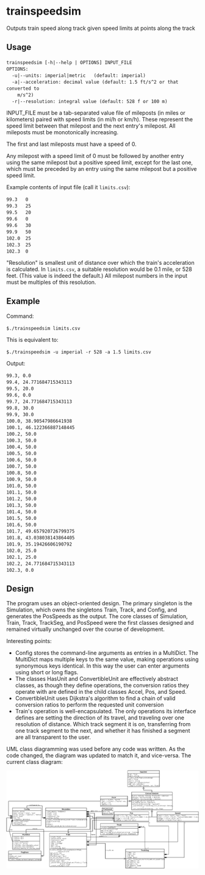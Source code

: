 # trainspeedsim
Outputs train speed along track given speed limits at points along the track

Usage
-----

`trainspeedsim [-h|--help | OPTIONS] INPUT_FILE`  
`OPTIONS:`  
`  -u|--units: imperial|metric   (default: imperial)`  
`  -a|--acceleration: decimal value (default: 1.5 ft/s^2 or that converted to`  
`    m/s^2)`  
`  -r|--resolution: integral value (default: 528 f or 100 m)`  

INPUT_FILE must be a tab-separated value file of mileposts (in miles or kilometers) paired with speed limits (in mi/h or km/h). These represent the speed limit between that milepost and the next entry's milepost. All mileposts must be monotonically increasing.

The first and last mileposts must have a speed of 0.

Any milepost with a speed limit of 0 must be followed by another entry using the same milepost but a positive speed limit, except for the last one, which must be preceded by an entry using the same milepost but a positive speed limit.

Example contents of input file (call it `limits.csv`):

`99.3	0`  
`99.3	25`  
`99.5	20`  
`99.6	0`  
`99.6	30`  
`99.9	50`  
`102.0	25`  
`102.3	25`  
`102.3	0`  

"Resolution" is smallest unit of distance over which the train's acceleration is calculated. In `limits.csv`, a suitable resolution would be 0.1 mile, or 528 feet. (This value is indeed the default.) All milepost numbers in the input must be multiples of this resolution.

Example
-------

Command:

`$./trainspeedsim limits.csv`  

This is equivalent to:

`$./trainspeedsim -u imperial -r 528 -a 1.5 limits.csv`

Output:

`99.3, 0.0`  
`99.4, 24.771684715343113`  
`99.5, 20.0`  
`99.6, 0.0`  
`99.7, 24.771684715343113`  
`99.8, 30.0`  
`99.9, 30.0`  
`100.0, 38.90547986641938`  
`100.1, 46.122366887148445`  
`100.2, 50.0`  
`100.3, 50.0`  
`100.4, 50.0`  
`100.5, 50.0`  
`100.6, 50.0`  
`100.7, 50.0`  
`100.8, 50.0`  
`100.9, 50.0`  
`101.0, 50.0`  
`101.1, 50.0`  
`101.2, 50.0`  
`101.3, 50.0`  
`101.4, 50.0`  
`101.5, 50.0`  
`101.6, 50.0`  
`101.7, 49.657920726799375`  
`101.8, 43.038038143864405`  
`101.9, 35.19426606190792`  
`102.0, 25.0`  
`102.1, 25.0`  
`102.2, 24.771684715343113`  
`102.3, 0.0`  

Design
------

The program uses an object-oriented design. The primary singleton is the Simulation, which owns the singletons Train, Track, and Config, and generates the PosSpeeds as the output. The core classes of Simulation, Train, Track, TrackSeg, and PosSpeed were the first classes designed and remained virtually unchanged over the course of development.

Interesting points:

* Config stores the command-line arguments as entries in a MultiDict. The MultiDict maps multiple keys to the same value, making operations using synonymous keys identical. In this way the user can enter arguments using short or long flags.
* The classes HasUnit and ConvertibleUnit are effectively abstract classes, as though they define operations, the conversion ratios they operate with are defined in the child classes Accel, Pos, and Speed.
* ConvertibleUnit uses Dijkstra's algorithm to find a chain of valid conversion ratios to perform the requested unit conversion
* Train's operation is well-encapsulated. The only operations its interface defines are setting the direction of its travel, and traveling over one resolution of distance. Which track segment it is on, transferring from one track segment to the next, and whether it has finished a segment are all transparent to the user.

UML class diagramming was used before any code was written. As the code changed, the diagram was updated to match it, and vice-versa. The current class diagram:

![Class diagram](diagram.png)

